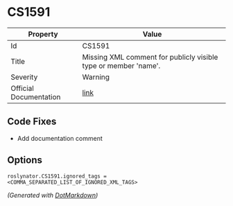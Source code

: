 # CS1591

| Property               | Value                                                                                             |
| ---------------------- | ------------------------------------------------------------------------------------------------- |
| Id                     | CS1591                                                                                            |
| Title                  | Missing XML comment for publicly visible type or member 'name'\.                                  |
| Severity               | Warning                                                                                           |
| Official Documentation | [link](http://docs.microsoft.com/en-us/dotnet/csharp/language-reference/compiler-messages/cs1591) |

## Code Fixes

* Add documentation comment

## Options

```editorconfig
roslynator.CS1591.ignored_tags = <COMMA_SEPARATED_LIST_OF_IGNORED_XML_TAGS>
```


*\(Generated with [DotMarkdown](http://github.com/JosefPihrt/DotMarkdown)\)*